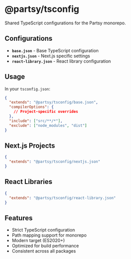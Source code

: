 # @partsy/tsconfig

Shared TypeScript configurations for the Partsy monorepo.

## Configurations

- **`base.json`** - Base TypeScript configuration
- **`nextjs.json`** - Next.js specific settings
- **`react-library.json`** - React library configuration

## Usage

In your `tsconfig.json`:

```json
{
  "extends": "@partsy/tsconfig/base.json",
  "compilerOptions": {
    // Project-specific overrides
  },
  "include": ["src/**/*"],
  "exclude": ["node_modules", "dist"]
}
```

## Next.js Projects

```json
{
  "extends": "@partsy/tsconfig/nextjs.json"
}
```

## React Libraries

```json
{
  "extends": "@partsy/tsconfig/react-library.json"
}
```

## Features

- Strict TypeScript configuration
- Path mapping support for monorepo
- Modern target (ES2020+)
- Optimized for build performance
- Consistent across all packages
